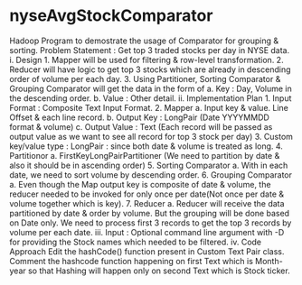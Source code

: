 # nyseAvgStockComparator
Hadoop Program to demostrate the usage of Comparator for grouping &amp; sorting.
Problem Statement : Get top 3 traded stocks per day in NYSE data. 
			i. Design
				  1. Mapper will be used for filtering & row-level transformation.
          2. Reducer will have logic to get top 3 stocks which are already in descending order of volume per each day.
          3. Using Partitioner, Sorting Comparator & Grouping Comparator will get the data in the form of 
              a. Key : Day, Volume in the descending order.
              b. Value : Other detail.
			ii. Implementation Plan
          1. Input Format : Composite Text Input Format.
          2. Mapper
              a. Input key & value. Line Offset & each line record.
              b. Output Key : LongPair (Date YYYYMMDD format & volume)
              c. Output Value : Text (Each record will be passed as output value as we want to see all record for top 3 stock per day)
          3. Custom key/value type : LongPair : since both date & volume is treated as long.
          4. Partitionor
              a. FirstKeyLongPairPartitioner (We need to partition by date & also it should be in ascending order)
          5. Sorting Comparator
              a. With in each date, we need to sort volume by descending order.
          6. Grouping Comparator
              a. Even though the Map output key is composite of date & volume, the reducer needed to be invoked for only once per date(Not once per date & volume together which is key). 
          7. Reducer
              a. Reducer will receive the data partitioned by date & order by volume. But the grouping will be done based on Date only. We need to process first 3 records to get the top 3 records by volume per each date.
			iii. Input : Optional command line argument with -D for providing the Stock names which needed to be filtered.
			iv. Code Approach
Edit the hashCode() function present in Custom Text Pair class. Comment the hashcode function happening on first Text which is Month-year so that Hashing will happen only on second Text which is Stock ticker.
